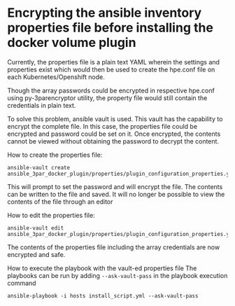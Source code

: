 # Encrypting the ansible inventory properties file before installing the docker volume plugin

Currently, the properties file is a plain text YAML wherein the settings and properties exist which would then be used to create the hpe.conf file on each Kubernetes/Openshift node.

Though the array passwords could be encrypted in respective hpe.conf using py-3parencryptor utility, the property file would still contain the credentials in plain text.

To solve this problem, ansible vault is used. This vault has the capability to encrypt the complete file. In this case, the properties file could be encrypted and password could be set on it. Once encrypted, the contents cannot be viewed without obtaining the password to decrypt the content.

How to create the properties file:
```
ansible-vault create ansible_3par_docker_plugin/properties/plugin_configuration_properties.yml
```
This will prompt to set the password and will encrypt the file. The contents can be written to the file and saved. It will no longer be possible to view the contents of the file through an editor


How to edit the properties file:
```
ansible-vault edit ansible_3par_docker_plugin/properties/plugin_configuration_properties.yml
```

The contents of the properties file including the array credentials are now encrypted and safe.

How to execute the playbook with the vault-ed properties file
The playbooks can be run by adding ```--ask-vault-pass``` in the playbook execution command
```
ansible-playbook -i hosts install_script.yml --ask-vault-pass
```
